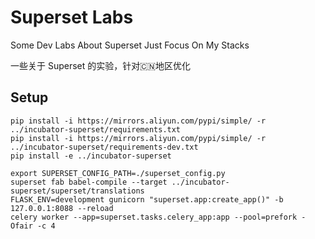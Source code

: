 # Superset Labs

Some Dev Labs About Superset Just Focus On My Stacks

一些关于 Superset 的实验，针对🇨🇳地区优化

## Setup

```
pip install -i https://mirrors.aliyun.com/pypi/simple/ -r ../incubator-superset/requirements.txt
pip install -i https://mirrors.aliyun.com/pypi/simple/ -r ../incubator-superset/requirements-dev.txt
pip install -e ../incubator-superset
```

```
export SUPERSET_CONFIG_PATH=./superset_config.py
superset fab babel-compile --target ../incubator-superset/superset/translations
FLASK_ENV=development gunicorn "superset.app:create_app()" -b 127.0.0.1:8088 --reload
celery worker --app=superset.tasks.celery_app:app --pool=prefork -Ofair -c 4
```

